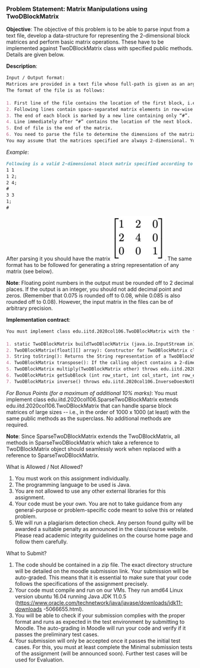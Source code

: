 ### Problem Statement: Matrix Manipulations using TwoDBlockMatrix



**Objective**:
The objective of this problem is to be able to parse input from a text file, develop a data-structure for representing the 2-dimensional block matrices and perform basic matrix operations.
These have to be implemented against TwoDBlockMatrix class with specified public methods.
Details are given below.


**Description**:
```markdown
Input / Output format:
Matrices are provided in a text file whose full-path is given as an argument to one of the static methods - see below.
The format of the file is as follows:

1. First line of the file contains the location of the first block, i.e., the (row, col) of the block specified as two integer values separated by a space. Row and column indexes start at 1.
2. Following lines contain space-separated matrix elements in row-wise order that are all floats. The line ends at the first occurrence of a semicolon.
3. The end of each block is marked by a new line containing only “#”.
4. Line immediately after “#” contains the location of the next block.
5. End of file is the end of the matrix.
6. You need to parse the file to determine the dimensions of the matrix.
You may assume that the matrices specified are always 2-dimensional. You must construct the smallest block matrix (in terms of the number of rows and columns) possible with the given input.
```

_Example_:
```markdown
Following is a valid 2-dimensional block matrix specified according to the above-specified format:
1 1
1 2;
2 4;
#
3 3
1;
#
```

After parsing it you should have the matrix ![matrix](https://github.com/Aman-Godara/Projects/blob/temp/2D_Block_Matrix/Matrix.JPG). The same format has to be followed for generating a string representation of any matrix (see below).

**Note**: 
Floating point numbers in the output must be rounded off to 2 decimal places. If the output is an integer, you should not add decimal point and zeros. (Remember that 0.075 is rounded off to 0.08, while 0.085 is also rounded off to 0.08). However, the input matrix in the files can be of arbitrary precision.


**Implementation contract**:
```markdown
You must implement class edu.iitd.2020col106.TwoDBlockMatrix with the following public methods:

1. static TwoDBlockMatrix buildTwoDBlockMatrix (java.io.InputStream in): This is a static method on the TwoDBlockMatrix class which takes a reference to a stream from which the matrix --formatted as above-- is read and a reference to the newly created object is returned.
2. TwoDBlockMatrix(float[][] array): Constructor for TwoDBlockMatrix class from a 2-dimensional array of floats.
3. String toString(): Returns the String representation of a TwoDBlockMatrix object according to the format described above, which when printed (or written to a file) should match the desired result.
4. TwoDBlockMatrix transpose(): If the calling object contains a 2-dimensional matrix of size m x n. The method should return the new transposed 2-dimensional matrix of size n x m. The original matrix must remain unchanged.
5. TwoDBlockMatrix multiply(TwoDBlockMatrix other) throws edu.iitd.2020col106.IncompatibleDimensionException: This method takes another matrix object of type TwoDBlockMatrix. The task is to perform matrix multiplication this x other. The method should return the product matrix. If the two matrices are not compatible, you must throw the specified exception.
6. TwoDBlockMatrix getSubBlock (int row_start, int col_start, int row_end, int col_end) throws edu.iitd.2020col106.SubBlockNotFoundException: This method returns the sub-block of the TwoDBlockMatrix object that belongs to the slice with rows between {row_start, row_end} and columns between {col_start, col_end}. Note that the exception has to be thrown when there is no underlying sub-block in the specified range.
7. TwoDBlockMatrix inverse() throws edu.iitd.2020col106.InverseDoesNotExistException: The method should return a new TwoDBlockMatrix object containing the inverse of the given matrix. In case the inverse matrix does not exist, you must raise an exception rather than returning anything.
```

_For Bonus Points (for a maximum of additional 10% marks)_:
You must implement class edu.iitd.2020col106.SparseTwoDBlockMatrix extends edu.iitd.2020col106.TwoDBlockMatrix that can handle sparse block matrices of large sizes -- i.e., in the order of 1000 x 1000 (at least) with the same public methods as the superclass.
No additional methods are required.

**Note**:
Since SparseTwoDBlockMatrix extends the TwoDBlockMatrix, all methods in SparseTwoDBlockMatrix which take a reference to TwoDBlockMatrix object should seamlessly work when replaced with a reference to SparseTwoDBlockMatrix.


What is Allowed / Not Allowed?
1. You must work on this assignment individually.
2. The programming language to be used is Java.
3. You are not allowed to use any other external libraries for this assignment.
4. Your code must be your own. You are not to take guidance from any
general-purpose or problem-specific code meant to solve this or related problem.
5. We will run a plagiarism detection check. Any person found guilty will be awarded
a suitable penalty as announced in the class/course website. Please read
academic integrity guidelines on the course home page and follow them
carefully.

What to Submit?
1. The code should be contained in a zip file. The exact directory structure will be
detailed on the moodle submission link. Your submission will be auto-graded.
This means that it is essential to make sure that your code follows the
specifications of the assignment precisely.
2. Your code must compile and run on our VMs. They run amd64 Linux version
ubuntu 16.04 running Java JDK 11.0.5
(https://www.oracle.com/technetwork/java/javase/downloads/jdk11-downloads
-5066655.html).
3. You will be able to check if your submission complies with the proper format and
runs as expected in the test environment by submitting to Moodle. The
auto-grading in Moodle will run your code and verify if it passes the preliminary
test cases.
4. Your submission will only be accepted once it passes the initial test cases. For
this, you must at least complete the Minimal submission tests of the assignment
(will be announced soon). Further test cases will be used for Evaluation.
